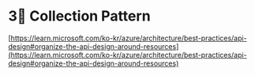 # 3⃣ Collection Pattern

[https://learn.microsoft.com/ko-kr/azure/architecture/best-practices/api-design#organize-the-api-design-around-resources](https://learn.microsoft.com/ko-kr/azure/architecture/best-practices/api-design#organize-the-api-design-around-resources)

